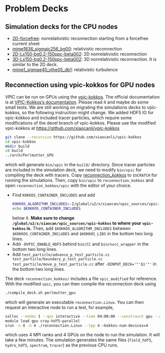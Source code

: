 # Problem Decks
## Simulation decks for the CPU nodes
* [2D-forcefree](2D-forcefree): nonrelativistic reconnection starting from a forcefree current sheet
* [mime1836_sigmaic256_bg00](mime1836_sigmaic256_bg00): relativistic reconnection
* [2D-Lx150-bg0.2-150ppc-beta002](2D-Lx150-bg0.2-150ppc-beta002): 2D nonrelativistic reconnection
* [3D-Lx150-bg0.2-150ppc-beta002](3D-Lx150-bg0.2-150ppc-beta002): 3D nonrelativistic reconnection. It is similar to the 2D deck.
* [mime1_sigmae40_vthe05_db1](mime1_sigmae40_vthe05_db1): relativistic turbulence

## Reconnection using vpic-kokkos for GPU nodes
VPIC can be run on GPUs using the [vpic-kokkos](https://github.com/lanl/vpic-kokkos). The official documentation is at [VPIC-Kokkos’s documentation](https://lanl.github.io/vpic-kokkos/index.html). Please read it and maybe do some small tests. We are still working on migrating the simulations decks to vpic-kokkos, so the following instruction might change. We added HDF5 IO for vpic-kokkos and included tracer particles, which require some modifications of the devel branch of vpic-kokkos. Please use the modified vpic-kokkos at https://github.com/xiaocanli/vpic-kokkos
```sh
git clone --recursive https://github.com/xiaocanli/vpic-kokkos
cd vpic-kokkos
mkdir build
cd build
../arch/Perlmutter_GPU
```
which will generate `bin/vpic` in the `build/` directory. Since tracer particles are included in the simulation deck, we need to modify `bin/vpic` for compiling the deck with tracers. Copy [reconnection_kokkos](reconnection_kokkos) to `$SCRATCH` for running the simulations. Then, copy `bin/vpic` to `reconnection_kokkos` and open `reconnection_kokkos/vpic` with the editor of your choice.
* Find `KOKKOS_CONTAINER_INCLUDES` and add
    ```sh
    KOKKOS_ALGORITHM_INCLUDES=-I/global/u2/x/xiaocan/vpic_sources/vpic-kokkos/kokkos/algorithms/src
    echo $KOKKOS_CONTAINER_INCLUDES
    ```
    below it. **Make sure to change `/global/u2/x/xiaocan/vpic_sources/vpic-kokkos` to where your `vpic-kokkos` is.** Then, add `$KOKKOS_ALGORITHM_INCLUDES` between `$KOKKOS_CONTAINER_INCLUDES` and `$KOKKOS_LIBS` in the bottom two long lines.
* Add `-DVPIC_ENABLE_HDF5` behind `bin/CC` and `bin/nvcc_wrapper` in the bottom two long lines.
* Add `test_particle/advance_p_test_particle.cc test_particle/boundary_p_test_particle.cc test_particle/move_p_test_particle.cc` after `-DINPUT_DECK='"'$1'"'` in the bottom two long lines.

The deck `reconnection_kokkos/` includes a file `vpic_modified` for reference. With the modified `vpic`, you can then compile the reconnection deck using
```sh
./compile_deck.sh perlmutter_gpu
```
which will generate an executable `reconnection.Linux`. You can then request an interactive node to run a test, for example,
```sh
salloc --nodes 1 --qos interactive --time 04:00:00 --constraint gpu --account=m4054_g
module load gpu cray-hdf5-parallel
srun -n 4 -G 4 ./reconnection.Linux --tpp 4 –kokkos-num-devices=4
```
which uses 4 MPI ranks and 4 GPUs on the node to run the simulation. It will take a few minutes. The simulation generates the same files (`field_hdf5`, `hydro_hdf5`, `spectrum`, `tracer`) as the previous CPU runs.